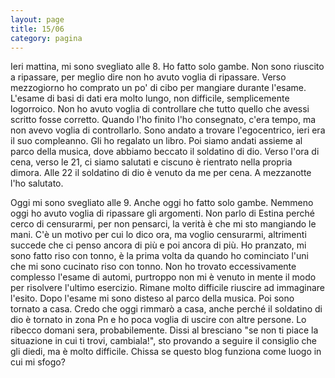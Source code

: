 ```yaml
--- 
layout: page
title: 15/06
category: pagina
---
```


Ieri mattina, mi sono svegliato alle 8. Ho fatto solo gambe. Non sono riuscito a
ripassare, per meglio dire non ho avuto voglia di ripassare. Verso mezzogiorno
ho comprato un po' di cibo per mangiare durante l'esame. L'esame di basi di dati
era molto lungo, non difficile, semplicemente logorroico. Non ho avuto voglia di
controllare che tutto quello che avessi scritto fosse corretto. Quando l'ho
finito l'ho consegnato, c'era tempo, ma non avevo voglia di controllarlo. Sono
andato a trovare l'egocentrico, ieri era il suo compleanno. Gli ho regalato un
libro. Poi siamo andati assieme al parco della musica, dove abbiamo beccato il
soldatino di dio. Verso l'ora di cena, verso le 21, ci siamo salutati e ciscuno
è rientrato nella propria dimora. Alle 22 il soldatino di dio è venuto da me per
cena. A mezzanotte l'ho salutato.  

Oggi mi sono svegliato alle 9. Anche oggi ho fatto solo gambe. Nemmeno oggi ho
avuto voglia di ripassare gli argomenti. Non parlo di Estina perché cerco di
censurarmi, per non pensarci, la verità è che mi sto mangiando le mani. C'è un
motivo per cui lo dico ora, ma voglio censurarmi, altrimenti succede che ci
penso ancora di più e poi ancora di più. Ho pranzato, mi sono fatto riso con
tonno, è la prima volta da quando ho cominciato l'uni che mi sono cucinato riso
con tonno. Non ho trovato eccessivamente complesso l'esame di automi, purtroppo
non mi è venuto in mente il modo per risolvere l'ultimo esercizio. Rimane molto
difficile riuscire ad immaginare l'esito. Dopo l'esame mi sono disteso al parco
della musica. Poi sono tornato a casa. Credo che oggi rimmarò a casa, anche
perché il soldatino di dio è tornato in zona Pn e ho poca voglia di uscire con
altre persone. Lo ribecco domani sera, probabilemente. Dissi al bresciano "se
non ti piace la situazione in cui ti trovi, cambiala!", sto provando a seguire
il consiglio che gli diedi, ma è molto difficile. Chissa se questo blog funziona
come luogo in cui mi sfogo?
